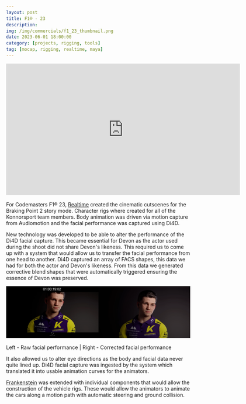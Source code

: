 ```yaml
---
layout: post
title: F1® - 23
description: 
img: /img/commercials/f1_23_thumbnail.png
date: 2023-06-01 18:00:00
category: [projects, rigging, tools]
tag: [mocap, rigging, realtime, maya]
---
```

<p align="center"><iframe width="640" height="360" src="https://www.youtube.com/embed/UovIvKq6794" frameborder="0" allowfullscreen></iframe></p>

<p class="justify">For Codemasters F1® 23, <a href="https://realtimeuk.com/">Realtime</a> created the cinematic cutscenes for the Braking Point 2 story mode. Character rigs where created for all of the Konnorsport team members. Body animation was driven via motion capture from Audiomotion and the facial performance was captured using Di4D.</p>

<p class="justify">New technology was developed to be able to alter the performance of the Di4D facial capture. This became essential for Devon as the actor used during the shoot did not share Devon's likeness. This required us to come up with a system that would allow us to transfer the facial performance from one head to another. Di4D captured an array of FACS shapes, this data we had for both the actor and Devon's likeness. From this data we generated corrective blend shapes that were automatically triggered ensuring the essence of Devon was preserved.</p>

<p align="center"><img class="col three" src="/img/commercials/f1_23_comparison.png"/>
<figcaption>Left - Raw facial performance | Right - Corrected facial performance</figcaption></p>

<p class="justify">It also allowed us to alter eye directions as the body and facial data never quite lined up. Di4D facial capture was ingested by the system which translated it into usable animation curves for the animators.</p>

<p class="justify"><a href="https://robertjoosten.github.io/projects/frankenstein/">Frankenstein</a> was extended with individual components that would allow the construction of the vehicle rigs. These would allow the animators to animate the cars along a motion path with automatic steering and ground collision.</p>